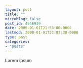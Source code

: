 ```yaml
---
layout: post
title: ""
microblog: false
post_id: 4546939
date: 2000-01-01T21:53:00-0000
lastmod: 2000-01-01T23:03:38-0000
type: post
categories:
- "posts"
---
```


Lorem ipsum